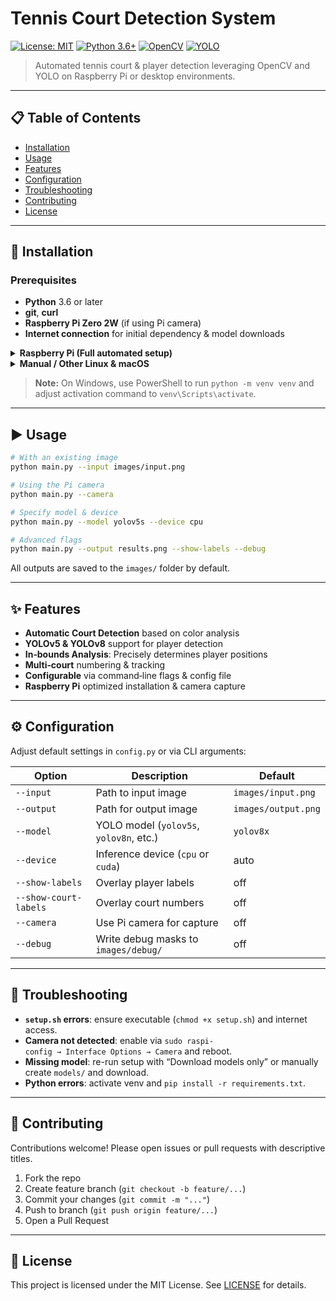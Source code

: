 # Tennis Court Detection System

[![License: MIT](https://img.shields.io/badge/License-MIT-yellow.svg)](LICENSE) [![Python 3.6+](https://img.shields.io/badge/Python-3.6+-blue.svg)](#) [![OpenCV](https://img.shields.io/badge/CV-OpenCV-green.svg)](#) [![YOLO](https://img.shields.io/badge/Models-YOLOv5%20%7C%20YOLOv8-lightgrey.svg)](#)

> Automated tennis court & player detection leveraging OpenCV and YOLO on Raspberry Pi or desktop environments.

---

## 📋 Table of Contents

* [Installation](#installation)
* [Usage](#usage)
* [Features](#features)
* [Configuration](#configuration)
* [Troubleshooting](#troubleshooting)
* [Contributing](#contributing)
* [License](#license)

---

## 🚀 Installation

### Prerequisites

* **Python** 3.6 or later
* **git**, **curl**
* **Raspberry Pi Zero 2W** (if using Pi camera)
* **Internet connection** for initial dependency & model downloads

<details>
<summary><strong>Raspberry Pi (Full automated setup)</strong></summary>

```bash
# 1. Clone the repo & navigate in
git clone https://github.com/101death/courtcam.git
cd courtcam

# 2. Make and run the interactive installer
chmod +x setup.sh
./setup.sh

# 3. Activate the virtual environment
source venv/bin/activate
```

</details>

<details>
<summary><strong>Manual / Other Linux & macOS</strong></summary>

```bash
# 1. Clone and enter
git clone https://github.com/101death/courtcam.git
cd courtcam

# 2. Create Python venv & activate
python3 -m venv venv
source venv/bin/activate

# 3. Install Python dependencies
pip install --upgrade pip setuptools wheel
pip install -r requirements.txt

# 4. (Optional) Install system libs for Pi camera
sudo apt update
sudo apt install -y python3-picamera2 libcamera-dev python3-libcamera
```

</details>

> **Note:** On Windows, use PowerShell to run `python -m venv venv` and adjust activation command to `venv\Scripts\activate`.

---

## ▶️ Usage

```bash
# With an existing image
python main.py --input images/input.png

# Using the Pi camera
python main.py --camera

# Specify model & device
python main.py --model yolov5s --device cpu

# Advanced flags
python main.py --output results.png --show-labels --debug
```

All outputs are saved to the `images/` folder by default.

---

## ✨ Features

* **Automatic Court Detection** based on color analysis
* **YOLOv5 & YOLOv8** support for player detection
* **In‑bounds Analysis**: Precisely determines player positions
* **Multi‑court** numbering & tracking
* **Configurable** via command‑line flags & config file
* **Raspberry Pi** optimized installation & camera capture

---

## ⚙️ Configuration

Adjust default settings in `config.py` or via CLI arguments:

| Option                | Description                             | Default             |
| --------------------- | --------------------------------------- | ------------------- |
| `--input`             | Path to input image                     | `images/input.png`  |
| `--output`            | Path for output image                   | `images/output.png` |
| `--model`             | YOLO model (`yolov5s`, `yolov8n`, etc.) | `yolov8x`           |
| `--device`            | Inference device (`cpu` or `cuda`)      | auto                |
| `--show-labels`       | Overlay player labels                   | off                 |
| `--show-court-labels` | Overlay court numbers                   | off                 |
| `--camera`            | Use Pi camera for capture               | off                 |
| `--debug`             | Write debug masks to `images/debug/`    | off                 |

---

## 🔧 Troubleshooting

* **`setup.sh` errors**: ensure executable (`chmod +x setup.sh`) and internet access.
* **Camera not detected**: enable via `sudo raspi-config → Interface Options → Camera` and reboot.
* **Missing model**: re-run setup with “Download models only” or manually create `models/` and download.
* **Python errors**: activate venv and `pip install -r requirements.txt`.

---

## 🤝 Contributing

Contributions welcome! Please open issues or pull requests with descriptive titles.

1. Fork the repo
2. Create feature branch (`git checkout -b feature/...`)
3. Commit your changes (`git commit -m "..."`)
4. Push to branch (`git push origin feature/...`)
5. Open a Pull Request

---

## 📄 License

This project is licensed under the MIT License. See [LICENSE](LICENSE) for details.